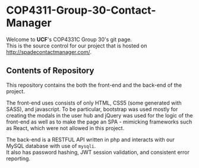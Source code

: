 # COP4311-Group-30-Contact-Manager
Welcome to **UCF**'s COP4331C Group 30's git page.\
This is the source control for our project that is hosted on http://spadecontactmanager.com/.
## Contents of Repository
This repository contains the both the front-end and the back-end of the project.

The front-end uses consists of only HTML, CSS5 (some generated with SASS), and javascript.
To be particular, bootstrap was used mostly for creating the modals in the user hub and jQuery was used for the logic of the front-end as well as to make the page an SPA - mimicking frameworks such as React, which were not allowed in this project.

The back-end is a RESTFUL API written in php and interacts with our MySQL database with use of `mysqli`.\
It also has password hashing, JWT session validation, and consistent error reporting.
